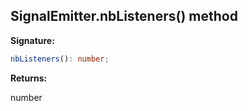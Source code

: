 
## SignalEmitter.nbListeners() method

**Signature:**

```typescript
nbListeners(): number;
```
**Returns:**

number

